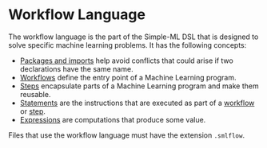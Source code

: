 # Workflow Language

The workflow language is the part of the Simple-ML DSL that is designed to solve specific machine learning problems. It has the following concepts:

* [Packages and imports][packages-imports] help avoid conflicts that could arise if two declarations have the same name.
* [Workflows][workflows] define the entry point of a Machine Learning program.
* [Steps][steps] encapsulate parts of a Machine Learning program and make them reusable.
* [Statements][statements] are the instructions that are executed as part of a [workflow][workflows] or [step][steps].
* [Expressions][expressions] are computations that produce some value.

Files that use the workflow language must have the extension `.smlflow`.

[packages-imports]: ../common/packages-and-imports.md
[workflows]: ./workflows.md
[steps]: ./steps.md
[statements]: ./statements.md
[expressions]: ./expressions.md
[types]: ../common/types.md
